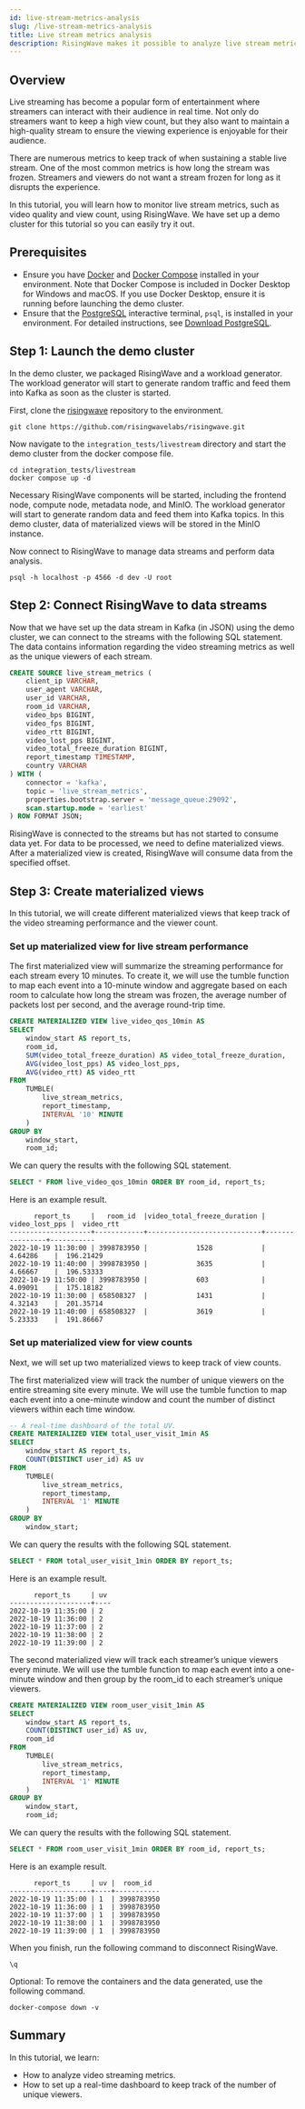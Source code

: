 ```yaml
---
id: live-stream-metrics-analysis
slug: /live-stream-metrics-analysis
title: Live stream metrics analysis
description: RisingWave makes it possible to analyze live stream metrics in a low code manner.
---
```


## Overview

Live streaming has become a popular form of entertainment where streamers can interact with their audience in real time. Not only do streamers want to keep a high view count, but they also want to maintain a high-quality stream to ensure the viewing experience is enjoyable for their audience.

There are numerous metrics to keep track of when sustaining a stable live stream. One of the most common metrics is how long the stream was frozen. Streamers and viewers do not want a stream frozen for long as it disrupts the experience.

In this tutorial, you will learn how to monitor live stream metrics, such as video quality and view count, using RisingWave. We have set up a demo cluster for this tutorial so you can easily try it out.

## Prerequisites

- Ensure you have [Docker](https://docs.docker.com/get-docker/) and [Docker Compose](https://docs.docker.com/compose/install/) installed in your environment. Note that Docker Compose is included in Docker Desktop for Windows and macOS. If you use Docker Desktop, ensure it is running before launching the demo cluster.
- Ensure that the [PostgreSQL](https://www.postgresql.org/docs/current/app-psql.html) interactive terminal, `psql`, is installed in your environment. For detailed instructions, see [Download PostgreSQL](https://www.postgresql.org/download/).

## Step 1: Launch the demo cluster

In the demo cluster, we packaged RisingWave and a workload generator. The workload generator will start to generate random traffic and feed them into Kafka as soon as the cluster is started.

First, clone the [risingwave](https://github.com/risingwavelabs/risingwave) repository to the environment.

```shell
git clone https://github.com/risingwavelabs/risingwave.git
```

Now navigate to the `integration_tests/livestream` directory and start the demo cluster from the docker compose file. 

```shell
cd integration_tests/livestream
docker compose up -d
```

Necessary RisingWave components will be started, including the frontend node, compute node, metadata node, and MinIO. The workload generator will start to generate random data and feed them into Kafka topics. In this demo cluster, data of materialized views will be stored in the MinIO instance.

Now connect to RisingWave to manage data streams and perform data analysis.

```
psql -h localhost -p 4566 -d dev -U root
```

## Step 2: Connect RisingWave to data streams

Now that we have set up the data stream in Kafka (in JSON) using the demo cluster, we can connect to the streams with the following SQL statement. The data contains information regarding the video streaming metrics as well as the unique viewers of each stream.

```sql
CREATE SOURCE live_stream_metrics (
    client_ip VARCHAR,
    user_agent VARCHAR,
    user_id VARCHAR,
    room_id VARCHAR,
    video_bps BIGINT,
    video_fps BIGINT,
    video_rtt BIGINT,
    video_lost_pps BIGINT,
    video_total_freeze_duration BIGINT,
    report_timestamp TIMESTAMP,
    country VARCHAR
) WITH (
    connector = 'kafka',
    topic = 'live_stream_metrics',
    properties.bootstrap.server = 'message_queue:29092',
    scan.startup.mode = 'earliest'
) ROW FORMAT JSON;
```

RisingWave is connected to the streams but has not started to consume data yet. For data to be processed, we need to define materialized views. After a materialized view is created, RisingWave will consume data from the specified offset.

## Step 3: Create materialized views

In this tutorial, we will create different materialized views that keep track of the video streaming performance and the viewer count.

### Set up materialized view for live stream performance

The first materialized view will summarize the streaming performance for each stream every 10 minutes. To create it, we will use the tumble function to map each event into a 10-minute window and aggregate based on each room to calculate how long the stream was frozen, the average number of packets lost per second, and the average round-trip time.

```sql
CREATE MATERIALIZED VIEW live_video_qos_10min AS
SELECT
    window_start AS report_ts,
    room_id,
    SUM(video_total_freeze_duration) AS video_total_freeze_duration,
    AVG(video_lost_pps) AS video_lost_pps,
    AVG(video_rtt) AS video_rtt
FROM
    TUMBLE(
        live_stream_metrics,
        report_timestamp,
        INTERVAL '10' MINUTE
    )
GROUP BY
    window_start,
    room_id;
```

We can query the results with the following SQL statement.

```sql
SELECT * FROM live_video_qos_10min ORDER BY room_id, report_ts;
```

Here is an example result.

```
      report_ts     |   room_id	 |video_total_freeze_duration | video_lost_pps |  video_rtt
--------------------+------------+----------------------------+----------------+-----------
2022-10-19 11:30:00 | 3998783950 |	          1528            |     4.64286    |  196.21429
2022-10-19 11:40:00	| 3998783950 |            3635            |     4.66667	   |  196.53333
2022-10-19 11:50:00	| 3998783950 |            603             |     4.09091	   |  175.18182
2022-10-19 11:30:00	| 658508327  |            1431	          |     4.32143	   |  201.35714
2022-10-19 11:40:00	| 658508327  |            3619	          |     5.23333	   |  191.86667

```

### Set up materialized view for view counts

Next, we will set up two materialized views to keep track of view counts.

The first materialized view will track the number of unique viewers on the entire streaming site every minute. We will use the tumble function to map each event into a one-minute window and count the number of distinct viewers within each time window.

```sql
-- A real-time dashboard of the total UV.
CREATE MATERIALIZED VIEW total_user_visit_1min AS
SELECT
    window_start AS report_ts,
    COUNT(DISTINCT user_id) AS uv
FROM
    TUMBLE(
        live_stream_metrics,
        report_timestamp,
        INTERVAL '1' MINUTE
    )
GROUP BY
    window_start;
```

We can query the results with the following SQL statement.

```sql
SELECT * FROM total_user_visit_1min ORDER BY report_ts;
```

Here is an example result.

```
      report_ts    	| uv
--------------------+----
2022-10-19 11:35:00	| 2
2022-10-19 11:36:00	| 2
2022-10-19 11:37:00	| 2
2022-10-19 11:38:00	| 2
2022-10-19 11:39:00	| 2
```

The second materialized view will track each streamer’s unique viewers every minute. We will use the tumble function to map each event into a one-minute window and then group by the room_id to each streamer’s unique viewers.

```sql
CREATE MATERIALIZED VIEW room_user_visit_1min AS
SELECT
    window_start AS report_ts,
    COUNT(DISTINCT user_id) AS uv,
    room_id
FROM
    TUMBLE(
        live_stream_metrics,
        report_timestamp,
        INTERVAL '1' MINUTE
    )
GROUP BY
    window_start,
    room_id;
```

We can query the results with the following SQL statement.

```sql
SELECT * FROM room_user_visit_1min ORDER BY room_id, report_ts;
```

Here is an example result.

```
      report_ts     | uv |  room_id
--------------------+----+-----------
2022-10-19 11:35:00 | 1  | 3998783950
2022-10-19 11:36:00 | 1  | 3998783950
2022-10-19 11:37:00 | 1  | 3998783950
2022-10-19 11:38:00 | 1  | 3998783950
2022-10-19 11:39:00 | 1  | 3998783950

```

When you finish, run the following command to disconnect RisingWave.

```shell
\q
```

Optional: To remove the containers and the data generated, use the following command.

```shell
docker-compose down -v
```

## Summary

In this tutorial, we learn:

- How to analyze video streaming metrics.
- How to set up a real-time dashboard to keep track of the number of unique viewers.